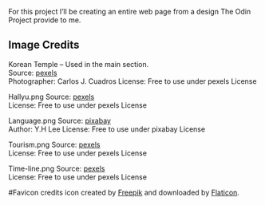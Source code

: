 For this project I’ll be creating an entire web page from a design The Odin Project provide to me.

## Image Credits

Korean Temple – Used in the main section.  
Source: [pexels](https://pexels.com)  
Photographer: Carlos J. Cuadros
License: Free to use under pexels License

Hallyu.png
Source: [pexels](https://pexels.com)  
License: Free to use under pexels License

Language.png
Source: [pixabay](https://pixabay.com)  
Author: Y.H Lee
License: Free to use under pixabay License

Tourism.png
Source: [pexels](https://pexels.com)  
License: Free to use under pexels License

Time-line.png
Source: [pexels](https://pexels.com)   
License: Free to use under pexels License





#Favicon credits
icon created by [Freepik](https://www.flaticon.es/autores/freepik) and downloaded by [Flaticon](https://www.flaticon.es/).


